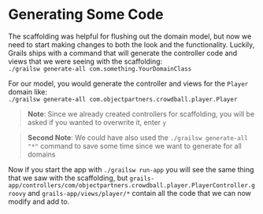 Generating Some Code
===
The scaffolding was helpful for flushing out the domain model, but now we need to start making changes to both the 
look and the functionality. Luckily, Grails ships with a command that will generate the controller code and views that
we were seeing with the scaffolding:   
`./grailsw generate-all com.something.YourDomainClass`   

For our model, you would generate the controller and views for the `Player` domain like:   
`./grailsw generate-all com.objectpartners.crowdball.player.Player`   

> **Note**: Since we already created controllers for scaffolding, you will be asked if you wanted to overwrite it, enter `y`   

> **Second Note**: We could have also used the `./grailsw generate-all "*"` command to save some time since we want to generate for all domains

Now if you start the app with `./grailsw run-app` you will see the same thing that we saw with the scaffolding, but
`grails-app/controllers/com/objectpartners.crowdball.player.PlayerController.groovy` and 
`grails-app/views/player/*` contain all the code that we can now modify and add to.

